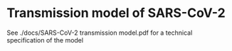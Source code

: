 # Transmission model of SARS-CoV-2

See ./docs/SARS-CoV-2 transmission model.pdf for a technical specification of the model
